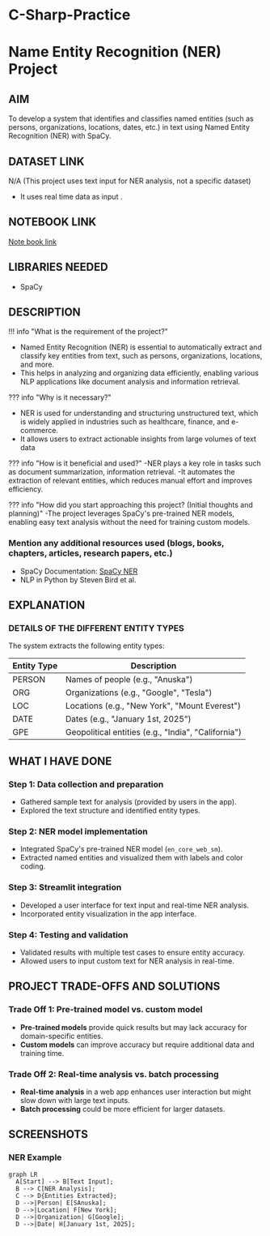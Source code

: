 # C-Sharp-Practice
# Name Entity Recognition (NER) Project

## AIM
To develop a system that identifies and classifies named entities (such as persons, organizations, locations, dates, etc.) in text using Named Entity Recognition (NER) with SpaCy.

## DATASET LINK
N/A (This project uses text input for NER analysis, not a specific dataset)
- It uses real time data as input .

## NOTEBOOK LINK
[Note book link ](https://colab.research.google.com/drive/1pBIEFA4a9LzyZKUFQMCypQ22M6bDbXM3?usp=sharing)

## LIBRARIES NEEDED
- SpaCy


## DESCRIPTION

!!! info "What is the requirement of the project?"
- Named Entity Recognition (NER) is essential to automatically extract and classify key entities from text, such as persons, organizations, locations, and more.
- This helps in analyzing and organizing data efficiently, enabling various NLP applications like document analysis and information retrieval.

??? info "Why is it necessary?"
- NER is used for understanding and structuring unstructured text, which is widely applied in industries such as healthcare, finance, and e-commerce.
- It allows users to extract actionable insights from large volumes of text data

??? info "How is it beneficial and used?"
-NER plays a key role in tasks such as document summarization, information retrieval.
-It automates the extraction of relevant entities, which reduces manual effort and improves efficiency.

??? info "How did you start approaching this project? (Initial thoughts and planning)"
-The project leverages SpaCy's pre-trained NER models, enabling easy text analysis without the need for training custom models.

### Mention any additional resources used (blogs, books, chapters, articles, research papers, etc.)
- SpaCy Documentation: [SpaCy NER](https://spacy.io/usage/linguistic-features#named-entities)
- NLP in Python by Steven Bird et al.

## EXPLANATION

### DETAILS OF THE DIFFERENT ENTITY TYPES

The system extracts the following entity types:

| Entity Type | Description |
|-------------|-------------|
| PERSON      | Names of people (e.g., "Anuska") |
| ORG         | Organizations (e.g., "Google", "Tesla") |
| LOC         | Locations (e.g., "New York", "Mount Everest") |
| DATE        | Dates (e.g., "January 1st, 2025") |
| GPE         | Geopolitical entities (e.g., "India", "California") |

## WHAT I HAVE DONE

### Step 1: Data collection and preparation
- Gathered sample text for analysis (provided by users in the app).
- Explored the text structure and identified entity types.

### Step 2: NER model implementation
- Integrated SpaCy's pre-trained NER model (`en_core_web_sm`).
- Extracted named entities and visualized them with labels and color coding.

### Step 3: Streamlit integration
- Developed a user interface for text input and real-time NER analysis.
- Incorporated entity visualization in the app interface.

### Step 4: Testing and validation
- Validated results with multiple test cases to ensure entity accuracy.
- Allowed users to input custom text for NER analysis in real-time.

## PROJECT TRADE-OFFS AND SOLUTIONS

### Trade Off 1: Pre-trained model vs. custom model
- **Pre-trained models** provide quick results but may lack accuracy for domain-specific entities.
- **Custom models** can improve accuracy but require additional data and training time.

### Trade Off 2: Real-time analysis vs. batch processing
- **Real-time analysis** in a web app enhances user interaction but might slow down with large text inputs.
- **Batch processing** could be more efficient for larger datasets.

## SCREENSHOTS

### NER Example
  ``` mermaid
graph LR
    A[Start] --> B[Text Input];
    B --> C[NER Analysis];
    C --> D{Entities Extracted};
    D -->|Person| E[SAnuska];
    D -->|Location| F[New York];
    D -->|Organization| G[Google];
    D -->|Date| H[January 1st, 2025];

